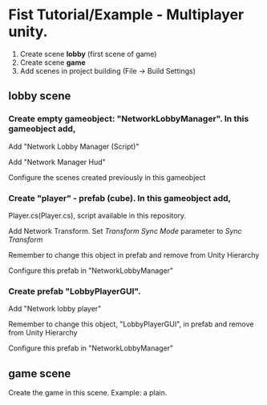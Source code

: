 # Fist Tutorial/Example - Multiplayer unity. 



01. Create scene **lobby** (first scene of game)
02. Create scene **game**
03. Add scenes in project building (File -> Build Settings)


## lobby scene


### Create empty gameobject: "NetworkLobbyManager". In this gameobject add,

Add "Network Lobby Manager (Script)"

Add "Network Manager Hud"

Configure the scenes created previously in this gameobject


### Create "player" - prefab (cube). In this gameobject add,

Player.cs(Player.cs), script available in this repository. 

Add Network Transform. Set *Transform Sync Mode* parameter to  *Sync Transform*

Remember to change this object in prefab and remove from Unity Hierarchy

Configure this prefab in "NetworkLobbyManager"


### Create prefab "LobbyPlayerGUI". 

Add "Network lobby player"

Remember to change this object, "LobbyPlayerGUI", in prefab and remove from Unity Hierarchy

Configure this prefab in "NetworkLobbyManager"

## **game** scene

Create the game in this scene. Example: a plain.

